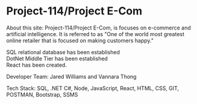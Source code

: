 # Project-114/Project E-Com

About this site: Project-114/Project E-Com, is focuses on e-commerce and artificial intelligence. It is referred to as "One of the world most greatest online retailer that is focused on making customers happy."<br/>

SQL relational database has been established<br/>
DotNet Middle Tier has been established<br/>
React has been created.<br/>

Developer Team: Jared Williams and Vannara Thong

Tech Stack: SQL, .NET C#, Node, JavaScript, React, HTML, CSS, GIT, POSTMAN, Bootstrap, SSMS
